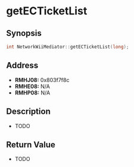 # getECTicketList



Synopsis
--------
```C++
int NetworkWiiMediator::getECTicketList(long);
```



Address
-------
 * __RMHJ08:__ 0x803f7f8c
 * __RMHE08:__ N/A
 * __RMHP08:__ N/A



Description
-----------
 * TODO



Return Value
------------
 * TODO
